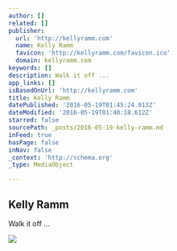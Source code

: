 ```yaml
---
author: []
related: []
publisher:
  url: 'http://kellyramm.com'
  name: Kelly Ramm
  favicon: 'http://kellyramm.com/favicon.ico'
  domain: kellyramm.com
keywords: []
description: Walk it off ...
app_links: []
isBasedOnUrl: 'http://kellyramm.com'
title: Kelly Ramm
datePublished: '2016-05-19T01:45:24.013Z'
dateModified: '2016-05-19T01:40:18.612Z'
starred: false
sourcePath: _posts/2016-05-19-kelly-ramm.md
inFeed: true
hasPage: false
inNav: false
_context: 'http://schema.org'
_type: MediaObject

---
```

<article style=""><h1>Kelly Ramm</h1><p>Walk it off ...</p><img src="https://s0.wp.com/i/blank.jpg" /></article>